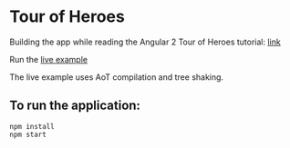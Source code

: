 # Tour of Heroes

Building the app while reading the Angular 2 Tour of Heroes tutorial: [link](https://angular.io/docs/ts/latest/tutorial/)

Run the [live example](http://belev.github.io/tour-of-heroes/)

The live example uses AoT compilation and tree shaking.

## To run the application:

```
npm install
npm start
```
